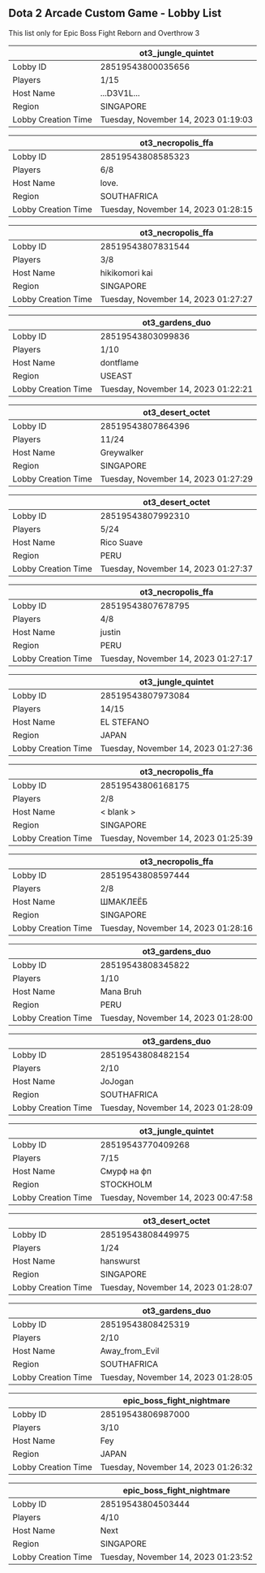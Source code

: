## Dota 2 Arcade Custom Game - Lobby List

This list only for Epic Boss Fight Reborn and Overthrow 3

|  | ot3_jungle_quintet |
| ------ | ------ |
| Lobby ID | 28519543800035656 |
| Players | 1/15 |
| Host Name | ...D3V1L... |
| Region | SINGAPORE |
| Lobby Creation Time | Tuesday, November 14, 2023 01:19:03 |


|  | ot3_necropolis_ffa |
| ------ | ------ |
| Lobby ID | 28519543808585323 |
| Players | 6/8 |
| Host Name | love. |
| Region | SOUTHAFRICA |
| Lobby Creation Time | Tuesday, November 14, 2023 01:28:15 |


|  | ot3_necropolis_ffa |
| ------ | ------ |
| Lobby ID | 28519543807831544 |
| Players | 3/8 |
| Host Name | hikikomori kai |
| Region | SINGAPORE |
| Lobby Creation Time | Tuesday, November 14, 2023 01:27:27 |


|  | ot3_gardens_duo |
| ------ | ------ |
| Lobby ID | 28519543803099836 |
| Players | 1/10 |
| Host Name | dontflame |
| Region | USEAST |
| Lobby Creation Time | Tuesday, November 14, 2023 01:22:21 |


|  | ot3_desert_octet |
| ------ | ------ |
| Lobby ID | 28519543807864396 |
| Players | 11/24 |
| Host Name | Greywalker |
| Region | SINGAPORE |
| Lobby Creation Time | Tuesday, November 14, 2023 01:27:29 |


|  | ot3_desert_octet |
| ------ | ------ |
| Lobby ID | 28519543807992310 |
| Players | 5/24 |
| Host Name | Rico Suave |
| Region | PERU |
| Lobby Creation Time | Tuesday, November 14, 2023 01:27:37 |


|  | ot3_necropolis_ffa |
| ------ | ------ |
| Lobby ID | 28519543807678795 |
| Players | 4/8 |
| Host Name | justin |
| Region | PERU |
| Lobby Creation Time | Tuesday, November 14, 2023 01:27:17 |


|  | ot3_jungle_quintet |
| ------ | ------ |
| Lobby ID | 28519543807973084 |
| Players | 14/15 |
| Host Name | EL STEFANO |
| Region | JAPAN |
| Lobby Creation Time | Tuesday, November 14, 2023 01:27:36 |


|  | ot3_necropolis_ffa |
| ------ | ------ |
| Lobby ID | 28519543806168175 |
| Players | 2/8 |
| Host Name | < blank > |
| Region | SINGAPORE |
| Lobby Creation Time | Tuesday, November 14, 2023 01:25:39 |


|  | ot3_necropolis_ffa |
| ------ | ------ |
| Lobby ID | 28519543808597444 |
| Players | 2/8 |
| Host Name | ШМАКЛЕЁБ |
| Region | SINGAPORE |
| Lobby Creation Time | Tuesday, November 14, 2023 01:28:16 |


|  | ot3_gardens_duo |
| ------ | ------ |
| Lobby ID | 28519543808345822 |
| Players | 1/10 |
| Host Name | Mana Bruh |
| Region | PERU |
| Lobby Creation Time | Tuesday, November 14, 2023 01:28:00 |


|  | ot3_gardens_duo |
| ------ | ------ |
| Lobby ID | 28519543808482154 |
| Players | 2/10 |
| Host Name | JoJogan |
| Region | SOUTHAFRICA |
| Lobby Creation Time | Tuesday, November 14, 2023 01:28:09 |


|  | ot3_jungle_quintet |
| ------ | ------ |
| Lobby ID | 28519543770409268 |
| Players | 7/15 |
| Host Name | Смурф на фп |
| Region | STOCKHOLM |
| Lobby Creation Time | Tuesday, November 14, 2023 00:47:58 |


|  | ot3_desert_octet |
| ------ | ------ |
| Lobby ID | 28519543808449975 |
| Players | 1/24 |
| Host Name | hanswurst |
| Region | SINGAPORE |
| Lobby Creation Time | Tuesday, November 14, 2023 01:28:07 |


|  | ot3_gardens_duo |
| ------ | ------ |
| Lobby ID | 28519543808425319 |
| Players | 2/10 |
| Host Name | Away_from_Evil |
| Region | SOUTHAFRICA |
| Lobby Creation Time | Tuesday, November 14, 2023 01:28:05 |


|  | epic_boss_fight_nightmare |
| ------ | ------ |
| Lobby ID | 28519543806987000 |
| Players | 3/10 |
| Host Name | Fey |
| Region | JAPAN |
| Lobby Creation Time | Tuesday, November 14, 2023 01:26:32 |


|  | epic_boss_fight_nightmare |
| ------ | ------ |
| Lobby ID | 28519543804503444 |
| Players | 4/10 |
| Host Name | Next |
| Region | SINGAPORE |
| Lobby Creation Time | Tuesday, November 14, 2023 01:23:52 |


